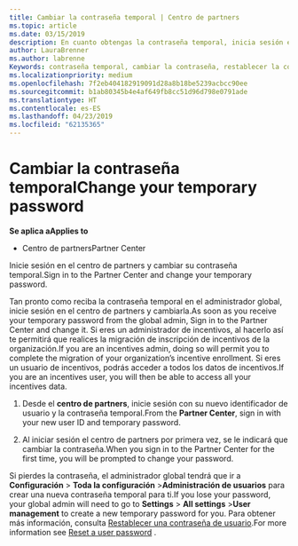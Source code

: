 ```yaml
---
title: Cambiar la contraseña temporal | Centro de partners
ms.topic: article
ms.date: 03/15/2019
description: En cuanto obtengas la contraseña temporal, inicia sesión en el Centro de partners y cámbiala.
author: LauraBrenner
ms.author: labrenne
Keywords: contraseña temporal, cambiar la contraseña, restablecer la contraseña
ms.localizationpriority: medium
ms.openlocfilehash: 7f2eb404182919091d28a8b18be5239acbcc90ee
ms.sourcegitcommit: b1ab80345b4e4af649fb8cc51d96d798e0791ade
ms.translationtype: HT
ms.contentlocale: es-ES
ms.lasthandoff: 04/23/2019
ms.locfileid: "62135365"
---
```

# <a name="change-your-temporary-password"></a><span data-ttu-id="59cd3-104">Cambiar la contraseña temporal</span><span class="sxs-lookup"><span data-stu-id="59cd3-104">Change your temporary password</span></span>

<span data-ttu-id="59cd3-105">**Se aplica a**</span><span class="sxs-lookup"><span data-stu-id="59cd3-105">**Applies to**</span></span>

-  <span data-ttu-id="59cd3-106">Centro de partners</span><span class="sxs-lookup"><span data-stu-id="59cd3-106">Partner Center</span></span>

<span data-ttu-id="59cd3-107">Inicie sesión en el centro de partners y cambiar su contraseña temporal.</span><span class="sxs-lookup"><span data-stu-id="59cd3-107">Sign in to the Partner Center and change your temporary password.</span></span>

<span data-ttu-id="59cd3-108">Tan pronto como reciba la contraseña temporal en el administrador global, inicie sesión en el centro de partners y cambiarla.</span><span class="sxs-lookup"><span data-stu-id="59cd3-108">As soon as you receive your temporary password from the global admin, Sign in to the Partner Center and change it.</span></span> <span data-ttu-id="59cd3-109">Si eres un administrador de incentivos, al hacerlo así te permitirá que realices la migración de inscripción de incentivos de la organización.</span><span class="sxs-lookup"><span data-stu-id="59cd3-109">If you are an incentives admin, doing so will permit you to complete the migration of your organization’s incentive enrollment.</span></span> <span data-ttu-id="59cd3-110">Si eres un usuario de incentivos, podrás acceder a todos los datos de incentivos.</span><span class="sxs-lookup"><span data-stu-id="59cd3-110">If you are an incentives user, you will then be able to access all your incentives data.</span></span>

1.  <span data-ttu-id="59cd3-111">Desde el **centro de partners**, inicie sesión con su nuevo identificador de usuario y la contraseña temporal.</span><span class="sxs-lookup"><span data-stu-id="59cd3-111">From the **Partner Center**, sign in with your new user ID and temporary password.</span></span>

2.  <span data-ttu-id="59cd3-112">Al iniciar sesión el centro de partners por primera vez, se le indicará que cambiar la contraseña.</span><span class="sxs-lookup"><span data-stu-id="59cd3-112">When you sign in to the Partner Center for the first time, you will be prompted to change your password.</span></span>

<span data-ttu-id="59cd3-113">Si pierdes la contraseña, el administrador global tendrá que ir a **Configuración** > **Toda la configuración** >**Administración de usuarios** para crear una nueva contraseña temporal para ti.</span><span class="sxs-lookup"><span data-stu-id="59cd3-113">If you lose your password, your global admin will need to go to  **Settings** > **All settings** >**User management** to create a new temporary password for you.</span></span>
<span data-ttu-id="59cd3-114">Para obtener más información, consulta [Restablecer una contraseña de usuario](reset-a-user-password.md).</span><span class="sxs-lookup"><span data-stu-id="59cd3-114">For more information see [Reset a user password](reset-a-user-password.md) .</span></span>


 

 



